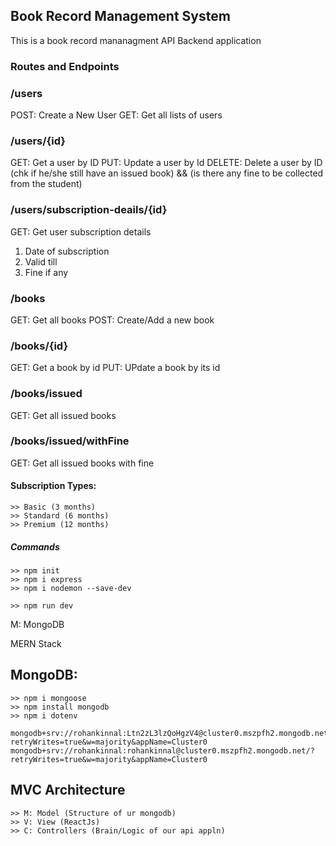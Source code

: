 ## Book Record Management System

This is a book record mananagment API Backend application

### Routes and Endpoints

### /users

POST: Create a New User
GET: Get all lists of users

### /users/{id}

GET: Get a user by ID
PUT: Update a user by Id
DELETE: Delete a user by ID (chk if he/she still have an issued book) && (is there any fine to be collected from the student)

### /users/subscription-deails/{id}

GET: Get user subscription details

1. Date of subscription
2. Valid till
3. Fine if any

### /books

GET: Get all books
POST: Create/Add a new book

### /books/{id}

GET: Get a book by id
PUT: UPdate a book by its id

### /books/issued

GET: Get all issued books

### /books/issued/withFine

GET: Get all issued books with fine

#### Subscription Types:

    >> Basic (3 months)
    >> Standard (6 months)
    >> Premium (12 months)

##### Commands

    >> npm init
    >> npm i express
    >> npm i nodemon --save-dev

    >> npm run dev

M: MongoDB

MERN Stack

## MongoDB:

    >> npm i mongoose
    >> npm install mongodb
    >> npm i dotenv

    mongodb+srv://rohankinnal:Ltn2zL3lzQoHgzV4@cluster0.mszpfh2.mongodb.net/?retryWrites=true&w=majority&appName=Cluster0
    mongodb+srv://rohankinnal:rohankinnal@cluster0.mszpfh2.mongodb.net/?retryWrites=true&w=majority&appName=Cluster0

## MVC Architecture

    >> M: Model (Structure of ur mongodb)
    >> V: View (ReactJs)
    >> C: Controllers (Brain/Logic of our api appln)

